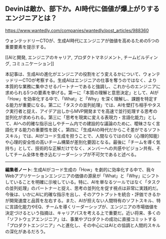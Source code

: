 ## Devinは敵か、部下か。AI時代に価値が爆上がりするエンジニアとは？

https://www.wantedly.com/companies/wantedly/post_articles/988360

ウォンテッドリーCTOが、生成AI時代にエンジニアが価値を高めるための5つの重要要素を提示する。

[[AIと開発, エンジニアのキャリア, プロダクトマネジメント, チームビルディング, コミュニケーション]]

本記事は、生成AIの進化がエンジニアの役割をどう変えるかについて、ウォンテッドリーCTOが考察する。生成AIはエンジニアの仕事を奪うのではなく、より本質的な業務に集中させるパートナーであると強調し、これからのエンジニアに求められる5つの要素を挙げる。第一に「本質の理解と意思決定」として、AIが「How」を効率化する中で、「What」と「Why」を深く理解し、課題を特定する能力が重要になる。第二に「タスクの並列処理」では、AIを壁打ち相手やタスク実行者と捉え、アイデア出しからMVP開発までを高速で並行処理する思考の並列化が求められる。第三に「思考を現実に変える表現力・言語化能力」として、AIへの的確な指示出しやチーム内での建設的な議論のために、曖昧さなく言語化する能力の重要性を説く。第四に「生成AIの時代だからこそ差がでるソフトスキル」では、AIがコード生成を担うことで、人間ならではのEQ（心理的知能）や心理的安全性の高いチーム構築が差別化要因となる。最後に「チームを導く気持ち」として、技術的な正解だけでなく、メンバーへの共感やビジョン共有、そしてチーム全体を巻き込むリーダーシップが不可欠であると述べる。

---

**編集者ノート**: 生成AIがコード生成の「How」を劇的に効率化する中で、我々Webアプリケーションエンジニアの価値の源泉が「What」と「Why」にシフトしていることを明確に示唆している。特に、AIを単なるツールではなく「タスクの並列処理」のパートナーと捉え、思考の並列化を促す視点は非常に実践的だ。今後は、いかにAIに的確な指示を出し、そのアウトプットを統合・評価できるかが開発速度と品質を左右する。また、AIが担えない人間特有のソフトスキル、特に言語化能力やEQ、チームを導くリーダーシップが、エンジニアの市場価値を決定づけるという指摘は、キャリアパスを考える上で重要だ。近い将来、多くの「ソフトウェアエンジニア」は、事業やプロダクトの成功に直接コミットする「プロダクトエンジニア」へと進化し、その中心にはAIとの協調と人間的スキルの深化があるだろう。
